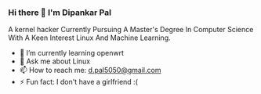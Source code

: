 ### Hi there 👋 I'm Dipankar Pal 

A kernel hacker Currently Pursuing A Master's Degree In Computer Science With A Keen Interest Linux And Machine Learning.


- 🌱 I’m currently learning openwrt
- 💬 Ask me about Linux
- 📫 How to reach me: d.pal5050@gmail.com
- ⚡ Fun fact: I don't have a girlfriend :(
